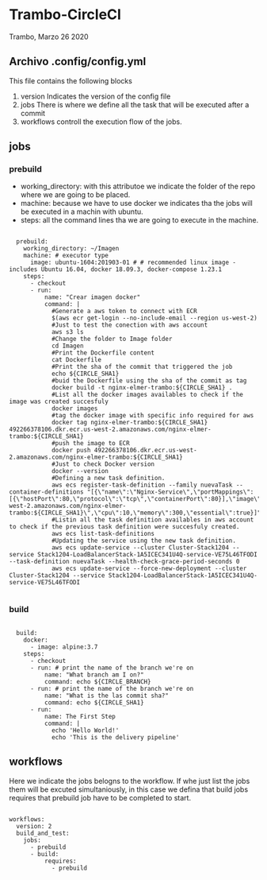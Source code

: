 # Trambo-CircleCI
Trambo, Marzo 26 2020

## Archivo .config/config.yml
This file contains the following blocks
1. version
Indicates the version of the config file
2. jobs
There is where we define all the task that will be executed after a commit
3. workflows
controll the execution flow of the jobs.

## jobs

### prebuild
- working_directory: with this attributoe we indicate the folder of the repo where we are going to be placed.
- machine: because we have to use docker we indicates tha the jobs will be executed in a machin with ubuntu.
- steps: all the command lines tha we are going to execute in the machine.

```

  prebuild:
    working_directory: ~/Imagen
    machine: # executor type
      image: ubuntu-1604:201903-01 # # recommended linux image - includes Ubuntu 16.04, docker 18.09.3, docker-compose 1.23.1
    steps:
      - checkout
      - run:
          name: "Crear imagen docker"
          command: |
            #Generate a aws token to connect with ECR
            $(aws ecr get-login --no-include-email --region us-west-2)
            #Just to test the conection with aws account
            aws s3 ls
            #Change the folder to Image folder
            cd Imagen
            #Print the Dockerfile content
            cat Dockerfile
            #Print the sha of the commit that triggered the job
            echo ${CIRCLE_SHA1}
            #buid the Dockerfile using the sha of the commit as tag
            docker build -t nginx-elmer-trambo:${CIRCLE_SHA1} .
            #List all the docker images availables to check if the image was created succesfuly
            docker images
            #tag the docker image with specific info required for aws
            docker tag nginx-elmer-trambo:${CIRCLE_SHA1} 492266378106.dkr.ecr.us-west-2.amazonaws.com/nginx-elmer-trambo:${CIRCLE_SHA1}
            #push the image to ECR
            docker push 492266378106.dkr.ecr.us-west-2.amazonaws.com/nginx-elmer-trambo:${CIRCLE_SHA1}
            #Just to check Docker version
            docker --version
            #Defining a new task definition.
            aws ecs register-task-definition --family nuevaTask --container-definitions "[{\"name\":\"Nginx-Service\",\"portMappings\":[{\"hostPort\":80,\"protocol\":\"tcp\",\"containerPort\":80}],\"image\":\"492266378106.dkr.ecr.us-west-2.amazonaws.com/nginx-elmer-trambo:${CIRCLE_SHA1}\",\"cpu\":10,\"memory\":300,\"essential\":true}]"
            #Listin all the task definition availables in aws account to check if the previous task definition were succesfuly created.
            aws ecs list-task-definitions
            #Updating the service using the new task definition.
            aws ecs update-service --cluster Cluster-Stack1204 --service Stack1204-LoadBalancerStack-1A5ICEC341U4Q-service-VE75L46TFODI --task-definition nuevaTask --health-check-grace-period-seconds 0
            aws ecs update-service --force-new-deployment --cluster Cluster-Stack1204 --service Stack1204-LoadBalancerStack-1A5ICEC341U4Q-service-VE75L46TFODI
 
 ```

### build

```

  build:
    docker:
      - image: alpine:3.7
    steps:
      - checkout
      - run: # print the name of the branch we're on
          name: "What branch am I on?"
          command: echo ${CIRCLE_BRANCH}
      - run: # print the name of the branch we're on
          name: "What is the las commit sha?"
          command: echo ${CIRCLE_SHA1}
      - run:
          name: The First Step
          command: |
            echo 'Hello World!'
            echo 'This is the delivery pipeline'

```

## workflows
Here we indicate the jobs belogns to the workflow. If whe just list the jobs them will be excuted simultaniously, in this case we defina that build jobs requires that prebuild job have to be completed to start.
```

workflows:
  version: 2
  build_and_test:
    jobs:
      - prebuild
      - build:
          requires:
            - prebuild

```



